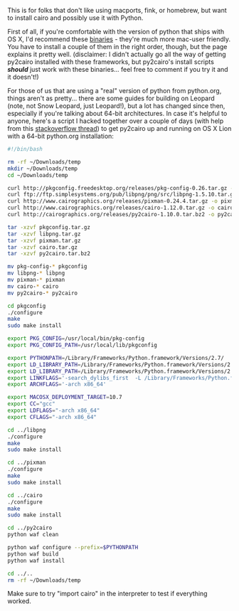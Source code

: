 This is for folks that don't like using macports, fink, or homebrew, but want to install cairo and possibly use it with Python.

First of all, if you're comfortable with the version of python that ships with OS X, I'd recommend these <a href="http://www.kyngchaos.com/software/frameworks">binaries</a> - they're much more mac-user friendly. You have to install a couple of them in the right order, though, but the page explains it pretty well.
(disclaimer: I didn't actually go all the way of getting py2cairo installed with these frameworks, but py2cairo's install scripts <i><b>should</b></i> just work with these binaries... feel free to comment if you try it and it doesn't!)

For those of us that are using a "real" version of python from python.org, things aren't as pretty... there are some guides for building on Leopard (note, not Snow Leopard, just Leopard!), but a lot has changed since then, especially if you're talking about 64-bit architectures. In case it's helpful to anyone, here's a script I hacked together over a couple of days (with help from this <a href="http://stackoverflow.com/questions/6886578/how-to-install-pycairo-1-10-on-mac-osx-with-default-python">stackoverflow thread</a>) to get py2cairo up and running on OS X Lion with a 64-bit python.org installation:

```bash
#!/bin/bash

rm -rf ~/Downloads/temp
mkdir ~/Downloads/temp
cd ~/Downloads/temp

curl http://pkgconfig.freedesktop.org/releases/pkg-config-0.26.tar.gz -o pkgconfig.tar.gz
curl ftp://ftp.simplesystems.org/pub/libpng/png/src/libpng-1.5.10.tar.gz -o libpng.tar.gz
curl http://www.cairographics.org/releases/pixman-0.24.4.tar.gz -o pixman.tar.gz
curl http://www.cairographics.org/releases/cairo-1.12.0.tar.gz -o cairo.tar.gz
curl http://cairographics.org/releases/py2cairo-1.10.0.tar.bz2 -o py2cairo.tar.bz2

tar -xzvf pkgconfig.tar.gz
tar -xzvf libpng.tar.gz
tar -xzvf pixman.tar.gz
tar -xzvf cairo.tar.gz
tar -xzvf py2cairo.tar.bz2

mv pkg-config-* pkgconfig
mv libpng-* libpng
mv pixman-* pixman
mv cairo-* cairo
mv py2cairo-* py2cairo

cd pkgconfig
./configure
make
sudo make install

export PKG_CONFIG=/usr/local/bin/pkg-config
export PKG_CONFIG_PATH=/usr/local/lib/pkgconfig

export PYTHONPATH=/Library/Frameworks/Python.framework/Versions/2.7/
export LD_LIBRARY_PATH=/Library/Frameworks/Python.framework/Versions/2.7/:$LD_LIBRARY_PATH
export LD_LIBRARY_PATH=/Library/Frameworks/Python.framework/Versions/2.7/lib:$LD_LIBRARY_PATH
export LINKFLAGS='-search_dylibs_first  -L /Library/Frameworks/Python.framework/Versions/2.7/lib/'
export ARCHFLAGS='-arch x86_64'

export MACOSX_DEPLOYMENT_TARGET=10.7
export CC="gcc"
export LDFLAGS="-arch x86_64"
export CFLAGS="-arch x86_64"

cd ../libpng
./configure
make
sudo make install

cd ../pixman
./configure
make
sudo make install

cd ../cairo
./configure
make
sudo make install

cd ../py2cairo
python waf clean

python waf configure --prefix=$PYTHONPATH
python waf build
python waf install

cd ../..
rm -rf ~/Downloads/temp
```


Make sure to try "import cairo" in the interpreter to test if everything worked.

